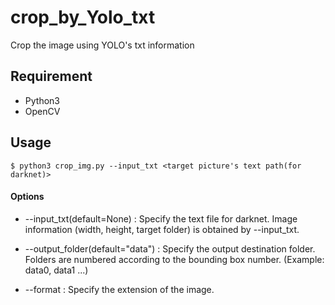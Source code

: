 # crop_by_Yolo_txt
Crop the image using YOLO's txt information

## Requirement

- Python3
- OpenCV

## Usage

`$ python3 crop_img.py --input_txt <target picture's text path(for darknet)>  `

#### Options

- --input_txt(default=None) : Specify the text file for darknet. Image information (width, height, target folder) is obtained by --input_txt.

- --output_folder(default="data") : Specify the output destination folder. Folders are numbered according to the bounding box number. (Example: data0, data1 ...)
- --format : Specify the extension of the image.